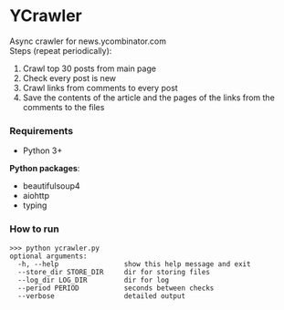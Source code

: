 # YCrawler
Async crawler for news.ycombinator.com<br>
Steps (repeat periodically):
<ol>
    <li>Crawl top 30 posts from main page</li>
    <li>Check every post is new</li>
    <li>Crawl links from comments to every post</li>
    <li>Save the contents of the article and 
    the pages of the links from the comments to the files</li>
</ol>

### Requirements
<ul>
    <li>Python 3+</li>
</ul>
<b>Python packages</b>:
<ul>
    <li>beautifulsoup4</li>
    <li>aiohttp</li>
    <li>typing</li>
</ul>

### How to run
```
>>> python ycrawler.py 
optional arguments:
  -h, --help                show this help message and exit
  --store_dir STORE_DIR     dir for storing files
  --log_dir LOG_DIR         dir for log
  --period PERIOD           seconds between checks
  --verbose                 detailed output
```

